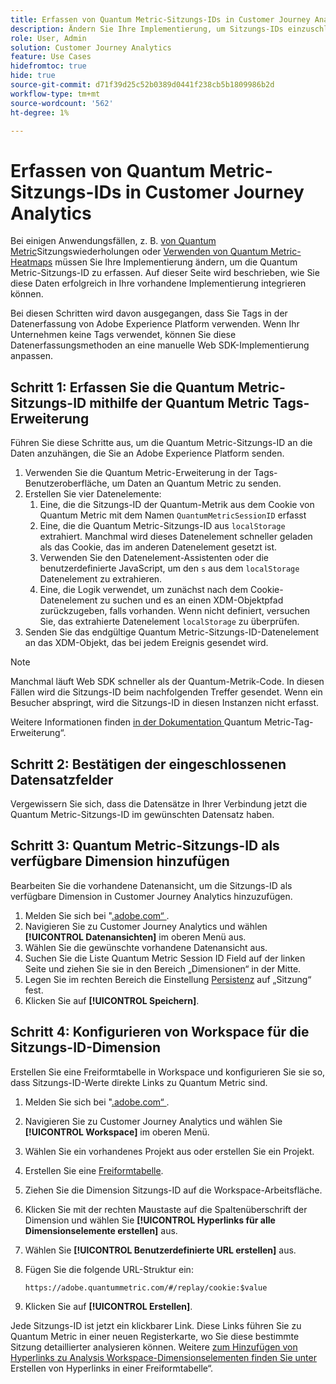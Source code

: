 ```yaml
---
title: Erfassen von Quantum Metric-Sitzungs-IDs in Customer Journey Analytics
description: Ändern Sie Ihre Implementierung, um Sitzungs-IDs einzuschließen, damit Sie sie in Customer Journey Analytics analysieren können.
role: User, Admin
solution: Customer Journey Analytics
feature: Use Cases
hidefromtoc: true
hide: true
source-git-commit: d71f39d25c52b0389d0441f238cb5b1809986b2d
workflow-type: tm+mt
source-wordcount: '562'
ht-degree: 1%

---
```


# Erfassen von Quantum Metric-Sitzungs-IDs in Customer Journey Analytics

Bei einigen Anwendungsfällen, z. B. [ von Quantum Metric](tie-session-replays.md)Sitzungswiederholungen oder [Verwenden von Quantum Metric-Heatmaps](heatmap.md) müssen Sie Ihre Implementierung ändern, um die Quantum Metric-Sitzungs-ID zu erfassen. Auf dieser Seite wird beschrieben, wie Sie diese Daten erfolgreich in Ihre vorhandene Implementierung integrieren können.

Bei diesen Schritten wird davon ausgegangen, dass Sie Tags in der Datenerfassung von Adobe Experience Platform verwenden. Wenn Ihr Unternehmen keine Tags verwendet, können Sie diese Datenerfassungsmethoden an eine manuelle Web SDK-Implementierung anpassen.

## Schritt 1: Erfassen Sie die Quantum Metric-Sitzungs-ID mithilfe der Quantum Metric Tags-Erweiterung

Führen Sie diese Schritte aus, um die Quantum Metric-Sitzungs-ID an die Daten anzuhängen, die Sie an Adobe Experience Platform senden.

1. Verwenden Sie die Quantum Metric-Erweiterung in der Tags-Benutzeroberfläche, um Daten an Quantum Metric zu senden.
1. Erstellen Sie vier Datenelemente:
   1. Eine, die die Sitzungs-ID der Quantum-Metrik aus dem Cookie von Quantum Metric mit dem Namen `QuantumMetricSessionID` erfasst
   1. Eine, die die Quantum Metric-Sitzungs-ID aus `localStorage` extrahiert. Manchmal wird dieses Datenelement schneller geladen als das Cookie, das im anderen Datenelement gesetzt ist.
   1. Verwenden Sie den Datenelement-Assistenten oder die benutzerdefinierte JavaScript, um den `s` aus dem `localStorage` Datenelement zu extrahieren.
   1. Eine, die Logik verwendet, um zunächst nach dem Cookie-Datenelement zu suchen und es an einen XDM-Objektpfad zurückzugeben, falls vorhanden. Wenn nicht definiert, versuchen Sie, das extrahierte Datenelement `localStorage` zu überprüfen.
1. Senden Sie das endgültige Quantum Metric-Sitzungs-ID-Datenelement an das XDM-Objekt, das bei jedem Ereignis gesendet wird.

>[!NOTE]
>Manchmal läuft Web SDK schneller als der Quantum-Metrik-Code. In diesen Fällen wird die Sitzungs-ID beim nachfolgenden Treffer gesendet. Wenn ein Besucher abspringt, wird die Sitzungs-ID in diesen Instanzen nicht erfasst.

Weitere Informationen finden [ in der Dokumentation ](https://experienceleague.adobe.com/en/docs/experience-platform/destinations/catalog/analytics/quantum-metric)Quantum Metric-Tag-Erweiterung“.

## Schritt 2: Bestätigen der eingeschlossenen Datensatzfelder

Vergewissern Sie sich, dass die Datensätze in Ihrer Verbindung jetzt die Quantum Metric-Sitzungs-ID im gewünschten Datensatz haben.

## Schritt 3: Quantum Metric-Sitzungs-ID als verfügbare Dimension hinzufügen

Bearbeiten Sie die vorhandene Datenansicht, um die Sitzungs-ID als verfügbare Dimension in Customer Journey Analytics hinzuzufügen.

1. Melden Sie sich bei &quot;[.adobe.com“ ](https://experience.adobe.com).
1. Navigieren Sie zu Customer Journey Analytics und wählen **[!UICONTROL Datenansichten]** im oberen Menü aus.
1. Wählen Sie die gewünschte vorhandene Datenansicht aus.
1. Suchen Sie die Liste Quantum Metric Session ID Field auf der linken Seite und ziehen Sie sie in den Bereich „Dimensionen“ in der Mitte.
1. Legen Sie im rechten Bereich die Einstellung [Persistenz](/help/data-views/component-settings/persistence.md) auf „Sitzung“ fest.
1. Klicken Sie auf **[!UICONTROL Speichern]**.

## Schritt 4: Konfigurieren von Workspace für die Sitzungs-ID-Dimension

Erstellen Sie eine Freiformtabelle in Workspace und konfigurieren Sie sie so, dass Sitzungs-ID-Werte direkte Links zu Quantum Metric sind.

1. Melden Sie sich bei &quot;[.adobe.com“ ](https://experience.adobe.com).
1. Navigieren Sie zu Customer Journey Analytics und wählen Sie **[!UICONTROL Workspace]** im oberen Menü.
1. Wählen Sie ein vorhandenes Projekt aus oder erstellen Sie ein Projekt.
1. Erstellen Sie eine [Freiformtabelle](/help/analysis-workspace/visualizations/freeform-table/freeform-table.md).
1. Ziehen Sie die Dimension Sitzungs-ID auf die Workspace-Arbeitsfläche.
1. Klicken Sie mit der rechten Maustaste auf die Spaltenüberschrift der Dimension und wählen Sie **[!UICONTROL Hyperlinks für alle Dimensionselemente erstellen]** aus.
1. Wählen Sie **[!UICONTROL Benutzerdefinierte URL erstellen]** aus.
1. Fügen Sie die folgende URL-Struktur ein:

   ```
   https://adobe.quantummetric.com/#/replay/cookie:$value
   ```

1. Klicken Sie auf **[!UICONTROL Erstellen]**.

Jede Sitzungs-ID ist jetzt ein klickbarer Link. Diese Links führen Sie zu Quantum Metric in einer neuen Registerkarte, wo Sie diese bestimmte Sitzung detaillierter analysieren können. Weitere [ zum Hinzufügen von Hyperlinks zu Analysis Workspace-Dimensionselementen finden Sie unter ](/help/analysis-workspace/visualizations/freeform-table/freeform-table-hyperlinks.md)Erstellen von Hyperlinks in einer Freiformtabelle“.
